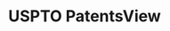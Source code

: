 ---
layout: default
bigquery: https://console.cloud.google.com/bigquery?p=patents-public-data&d=patentsview&page=dataset
citation: Attribution should be given to PatentsView for use, distribution, or derivative
  works.
code: https://github.com/CSSIP-AIR/PatentsView-Code-Snippets/
contributors: USPTO
cost: None
description: 'PatentsView includes US patent data including raw data (summaries, applications,
  pregrant applications), disambugations of inventors and assignees, and inventor
  gender estimates.  Also foreign priority data, # of figures and sheets, and government
  interest statements.'
documentation: https://patentsview.org/query/builder-faqs
last_edit: 04/10/2022, 22:59:37
location: https://patentsview.org/
maintained_by: USPTO
record_creation_timestamp: 12/2/2020 17:20:46
schema_fields:
- disamb_assignee_id_20191008
- classification_data_source
- name_first
- latlong
- disamb_inventor_id_20181127
- variety
- disamb_inventor_id_20200331
- num_sheets
- rule_47
- term_grant
- city
- text
- abstract
- _102_date
- subcategory_id
- patent_id
- organization_id
- _371_date
- reldocno
- disamb_inventor_id_20171003
- date
- num
- num_figures
- male_flag
- ipc_class
- disamb_inventor_id_20191231
- sector_title
- series_code
- gi_statement
- classification_status
- category
- country
- section
- longitude
- deceased
- number
- disamb_assignee_id_20200331
- level_one
- country_transformed
- title
- contract_award_number
- type
- lapse_of_patent
- mainclass_id
- relkind
- subgroup_id
- dependent
- disamb_inventor_id_20200929
- term_disclaimer
- disclaimer_date
- ipc_version_indicator
- disamb_assignee_id_20200929
- status
- application_id
- disamb_assignee_id_20190312
- f371_date
- assignee_id
- disamb_inventor_id_20170808
- disamb_inventor_id_20190312
- male
- sequence
- exemplary
- main_group
- attribution_status
- subclass_id
- subclass
- lawyer_id
- disamb_assignee_id_20200630
- publication_number
- applicant_type
- field_id
- num_claims
- lname
- disamb_inventor_id_20171226
- category_id
- name_last
- designation
- doctype
- disamb_assignee_id_20181127
- group
- classification_level
- role
- location_id
- county_fips
- fname
- rel_id
- latin_name
- symbol_position
- f102_date
- subsection_id
- length
- citation_id
- classification_value
- level_two
- uuid
- name
- action_date
- state_fips
- group_id
- disamb_inventor_id_20191008
- filename
- id
- disamb_assignee_id_20191231
- disamb_inventor_id_20200630
- disamb_inventor_id_20170307
- disamb_inventor_id_20201229
- rawinventor_id
- inventor_id
- disamb_inventor_id_20190820
- state
- level_three
- rawlocation_id
- term_extension
- field_title
- county
- withdrawn
- disamb_assignee_id_20190820
- disamb_inventor_id_20180528
- subgroup
- section_id
- latitude
- doc_type
- rawassignee_id
- kind
- organization
shortname: patentsview
tags:
- disambiguation
- United States
- gender
terms_of_use: Creative Commons Attribution 4.0 International License.
timeframe: 1963-1999
title: USPTO PatentsView
uuid: cf1780b1-e265-4e49-8d1d-83b9cfe0fd9a
---